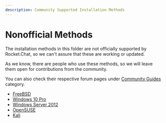 ```yaml
---
description: Community Supported Installation Methods
---
```


# Nonofficial Methods

The installation methods in this folder are not officially supported by Rocket.Chat, so we can't assure that these are working or updated.

As we know, there are people who use these methods, so we will leave them open for contributions from the community.

You can also check their respective forum pages under [Community Guides](https://forums.rocket.chat/c/community-guides) category.

* [FreeBSD](freebsd/)
* [Windows 10 Pro](../windows-10-pro.md)
* [Windows Server 2012](windows-server.md)
* [OpenSUSE](opensuse.md)
* [Kali](../manual-installation/debian-based-distros/kali-linux.md)

